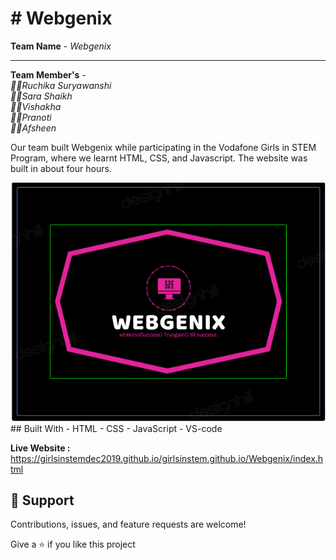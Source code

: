 # # Webgenix
**Team Name** - *Webgenix*<hr>
**Team Member's** - <br>
*👩‍💻Ruchika Suryawanshi*<br>
*👩‍💻Sara Shaikh*<br>
*👩‍💻Vishakha*<br>
*👩‍💻Pranoti*<br>
*👩‍💻Afsheen*<br>

Our team built Webgenix while participating in the Vodafone Girls in STEM Program, where we learnt HTML, CSS, and Javascript. The website was built in about four hours.

<img src="https://github.com/RuchikaSuryawanshi7/Webgenix/blob/main/images/logo.png">
## Built With
- HTML
- CSS
- JavaScript
- VS-code


**Live Website :**
https://girlsinstemdec2019.github.io/girlsinstem.github.io/Webgenix/index.html
## 🤝 Support

Contributions, issues, and feature requests are welcome!

Give a ⭐️ if you like this project
